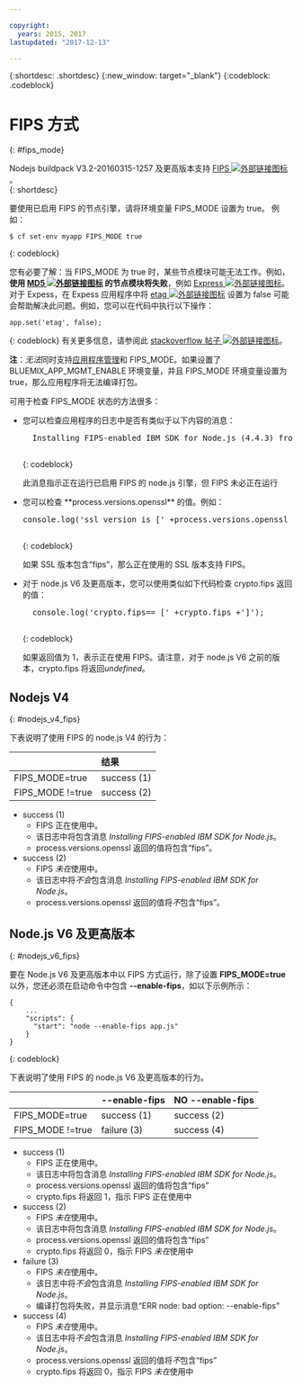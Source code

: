 ```yaml
---

copyright:
  years: 2015, 2017
lastupdated: "2017-12-13"

---
```


{:shortdesc: .shortdesc}
{:new_window: target="_blank"}
{:codeblock: .codeblock}

# FIPS 方式
{: #fips_mode}

Nodejs buildpack V3.2-20160315-1257 及更高版本支持 [FIPS ![外部链接图标](../../icons/launch-glyph.svg "外部链接图标")](https://en.wikipedia.org/wiki/Federal_Information_Processing_Standards)。  
{: shortdesc}

要使用已启用 FIPS 的节点引擎，请将环境变量 FIPS_MODE 设置为 true。
例如：

```
$ cf set-env myapp FIPS_MODE true
```
{: codeblock}

您有必要了解：当 FIPS_MODE 为 true 时，某些节点模块可能无法工作。例如，**使用 [MD5 ![外部链接图标](../../icons/launch-glyph.svg "外部链接图标")](https://en.wikipedia.org/wiki/MD5) 的节点模块将失败**，例如 [Express ![外部链接图标](../../icons/launch-glyph.svg "外部链接图标")](http://expressjs.com/)。对于 Expess，在 Expess 应用程序中将 [etag ![外部链接图标](../../icons/launch-glyph.svg "外部链接图标")](http://expressjs.com/en/api.html) 设置为 false 可能会帮助解决此问题。例如，您可以在代码中执行以下操作：

```
app.set('etag', false);
```
{: codeblock}
有关更多信息，请参阅此 [stackoverflow 帖子 ![外部链接图标](../../icons/launch-glyph.svg "外部链接图标")](http://stackoverflow.com/questions/15191511/disable-etag-header-in-express-node-js)。

**注**：*无法*同时支持[应用程序管理](/docs/manageapps/app_mng.html)和 FIPS_MODE。如果设置了 BLUEMIX_APP_MGMT_ENABLE 环境变量，并且 FIPS_MODE 环境变量设置为 true，那么应用程序将无法编译打包。

可用于检查 FIPS_MODE 状态的方法很多：
<ul>
<li> 您可以检查应用程序的日志中是否有类似于以下内容的消息：    

  <pre>
  Installing FIPS-enabled IBM SDK for Node.js (4.4.3) from cache
  </pre>
  {: codeblock}

此消息指示正在运行已启用 FIPS 的 node.js 引擎，但 FIPS 未必正在运行
</li>

<li> 您可以检查 **process.versions.openssl** 的值。例如：

  <pre>
console.log('ssl version is [' +process.versions.openssl +']');
  </pre>
  {: codeblock}

如果 SSL 版本包含“fips”，那么正在使用的 SSL 版本支持 FIPS。  
</li>

<li> 对于 node.js V6 及更高版本，您可以使用类似如下代码检查 crypto.fips 返回的值：

  <pre>
  console.log('crypto.fips== [' +crypto.fips +']');
  </pre>
  {: codeblock}

如果返回值为 1，表示正在使用 FIPS。请注意，对于 node.js V6 之前的版本，crypto.fips 将返回*undefined*。
</li>
</ul>

## Nodejs V4
{: #nodejs_v4_fips}

下表说明了使用 FIPS 的 node.js V4 的行为：

|                 | 结果|
| :-------------- | :------------ |
|FIPS_MODE=true|success (1)|
|FIPS_MODE !=true|success (2)|

* success (1)
  * FIPS 正在使用中。
  * 该日志中将包含消息 *Installing FIPS-enabled IBM SDK for Node.js*。
  * process.versions.openssl 返回的值将包含“fips”。
* success (2)
  * FIPS *未在*使用中。
  * 该日志中将*不会*包含消息 *Installing FIPS-enabled IBM SDK for Node.js*。
  * process.versions.openssl 返回的值将*不*包含“fips”。

## Node.js V6 及更高版本
{: #nodejs_v6_fips}

要在 Node.js V6 及更高版本中以 FIPS 方式运行，除了设置 **FIPS_MODE=true** 以外，您还必须在启动命令中包含 **--enable-fips**，如以下示例所示：
```
{
    ...   
    "scripts": {
      "start": "node --enable-fips app.js"
    }
}
```
{: codeblock}

下表说明了使用 FIPS 的 node.js V6 及更高版本的行为。

|                 |--enable-fips|NO --enable-fips|
| :-------------- | :------------ | :-------------- |
|FIPS_MODE=true|success (1)|success (2)|
|FIPS_MODE !=true|failure (3)|success (4)|

* success (1)
  * FIPS 正在使用中。
  * 该日志中将包含消息 *Installing FIPS-enabled IBM SDK for Node.js*。
  * process.versions.openssl 返回的值将包含“fips”
  * crypto.fips 将返回 1，指示 FIPS 正在使用中
* success (2)
  * FIPS *未在*使用中。
  * 该日志中将包含消息 *Installing FIPS-enabled IBM SDK for Node.js*。
  * process.versions.openssl 返回的值将包含“fips”
  * crypto.fips 将返回 0，指示 FIPS *未在*使用中
* failure (3)
  * FIPS *未在*使用中。
  * 该日志中将*不会*包含消息 *Installing FIPS-enabled IBM SDK for Node.js*。
  * 编译打包将失败，并显示消息“ERR node: bad option: --enable-fips”
* success (4)
  * FIPS *未在*使用中。
  * 该日志中将*不会*包含消息 *Installing FIPS-enabled IBM SDK for Node.js*。
  * process.versions.openssl 返回的值将*不*包含“fips”
  * crypto.fips 将返回 0，指示 FIPS *未在*使用中
